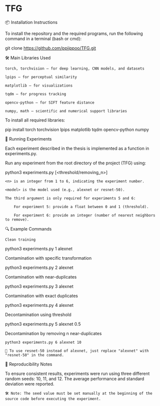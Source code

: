 # TFG

📦 Installation Instructions

To install the repository and the required programs, run the following command in a terminal (bash or cmd):

git clone https://github.com/ppiippoo/TFG.git

🛠️ Main Libraries Used

    torch, torchvision — for deep learning, CNN models, and datasets

    lpips — for perceptual similarity

    matplotlib — for visualizations

    tqdm — for progress tracking

    opencv-python — for SIFT feature distance

    numpy, math — scientific and numerical support libraries

To install all required libraries:

pip install torch torchvision lpips matplotlib tqdm opencv-python numpy

🚀 Running Experiments

Each experiment described in the thesis is implemented as a function in experiments.py.

Run any experiment from the root directory of the project (TFG) using:

python3 experiments.py <n> <model> [<threshold/removing_n>]

    <n> is an integer from 1 to 6, indicating the experiment number.

    <model> is the model used (e.g., alexnet or resnet-50).

    The third argument is only required for experiments 5 and 6:

        For experiment 5: provide a float between 0 and 1 (threshold).

        For experiment 6: provide an integer (number of nearest neighbors to remove).

🔍 Example Commands

    Clean training

python3 experiments.py 1 alexnet

Contamination with specific transformation

python3 experiments.py 2 alexnet

Contamination with near-duplicates

python3 experiments.py 3 alexnet

Contamination with exact duplicates

python3 experiments.py 4 alexnet

Decontamination using threshold

python3 experiments.py 5 alexnet 0.5

Decontamination by removing n near-duplicates

    python3 experiments.py 6 alexnet 10

    🧠 To use resnet-50 instead of alexnet, just replace "alexnet" with "resnet-50" in the command.

📌 Reproducibility Notes

To ensure consistent results, experiments were run using three different random seeds: 10, 11, and 12.
The average performance and standard deviation were reported.

    🛠️ Note: The seed value must be set manually at the beginning of the source code before executing the experiment.
